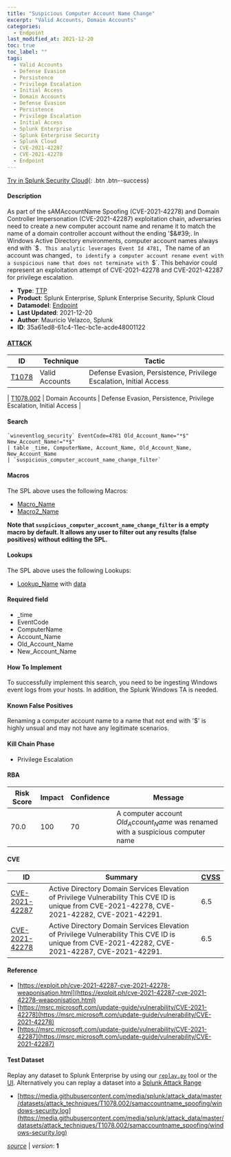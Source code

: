```yaml
---
title: "Suspicious Computer Account Name Change"
excerpt: "Valid Accounts, Domain Accounts"
categories:
  - Endpoint
last_modified_at: 2021-12-20
toc: true
toc_label: ""
tags:
  - Valid Accounts
  - Defense Evasion
  - Persistence
  - Privilege Escalation
  - Initial Access
  - Domain Accounts
  - Defense Evasion
  - Persistence
  - Privilege Escalation
  - Initial Access
  - Splunk Enterprise
  - Splunk Enterprise Security
  - Splunk Cloud
  - CVE-2021-42287
  - CVE-2021-42278
  - Endpoint
---
```




[Try in Splunk Security Cloud](https://www.splunk.com/en_us/cyber-security.html){: .btn .btn--success}

#### Description

As part of the sAMAccountName Spoofing (CVE-2021-42278) and Domain Controller Impersonation (CVE-2021-42287) exploitation chain, adversaries need to create a new computer account name and rename it to match the name of a domain controller account without the ending &#39;$&#39;. In Windows Active Directory environments, computer account names always end with `$`. This analytic leverages Event Id 4781, `The name of an account was changed`, to identify a computer account rename event with a suspicious name that does not terminate with `$`. This behavior could represent an exploitation attempt of CVE-2021-42278 and CVE-2021-42287 for privilege escalation.

- **Type**: [TTP](https://github.com/splunk/security_content/wiki/Detection-Analytic-Types)
- **Product**: Splunk Enterprise, Splunk Enterprise Security, Splunk Cloud
- **Datamodel**: [Endpoint](https://docs.splunk.com/Documentation/CIM/latest/User/Endpoint)
- **Last Updated**: 2021-12-20
- **Author**: Mauricio Velazco, Splunk
- **ID**: 35a61ed8-61c4-11ec-bc1e-acde48001122


#### [ATT&CK](https://attack.mitre.org/)

| ID             | Technique      |  Tactic           |
| -------------- | -------------- |------------------ |
| [T1078](https://attack.mitre.org/techniques/T1078/) | Valid Accounts | Defense Evasion, Persistence, Privilege Escalation, Initial Access |

| [T1078.002](https://attack.mitre.org/techniques/T1078/002/) | Domain Accounts | Defense Evasion, Persistence, Privilege Escalation, Initial Access |

#### Search

```
`wineventlog_security` EventCode=4781 Old_Account_Name="*$" New_Account_Name!="*$" 
| table _time, ComputerName, Account_Name, Old_Account_Name, New_Account_Name 
| `suspicious_computer_account_name_change_filter`
```

#### Macros
The SPL above uses the following Macros:
* [Macro_Name](https://)
* [Macro2_Name](https://)

**Note that `suspicious_computer_account_name_change_filter` is a empty macro by default. It allows any user to filter out any results (false positives) without editing the SPL.**

#### Lookups
The SPL above uses the following Lookups:

* [Lookup_Name]() with [data]()

#### Required field
* _time
* EventCode
* ComputerName
* Account_Name
* Old_Account_Name
* New_Account_Name


#### How To Implement
To successfully implement this search, you need to be ingesting Windows event logs from your hosts. In addition, the Splunk Windows TA is needed.

#### Known False Positives
Renaming a computer account name to a name that not end with &#39;$&#39; is highly unsual and may not have any legitimate scenarios.

#### Kill Chain Phase
* Privilege Escalation



#### RBA

| Risk Score  | Impact      | Confidence   | Message      |
| ----------- | ----------- |--------------|--------------|
| 70.0 | 100 | 70 | A computer account $Old_Account_Name$ was renamed with a suspicious computer name |



#### CVE

| ID          | Summary | [CVSS](https://nvd.nist.gov/vuln-metrics/cvss) |
| ----------- | ----------- | -------------- |
| [CVE-2021-42287](https://nvd.nist.gov/vuln/detail/CVE-2021-42287) | Active Directory Domain Services Elevation of Privilege Vulnerability This CVE ID is unique from CVE-2021-42278, CVE-2021-42282, CVE-2021-42291. | 6.5 |
| [CVE-2021-42278](https://nvd.nist.gov/vuln/detail/CVE-2021-42278) | Active Directory Domain Services Elevation of Privilege Vulnerability This CVE ID is unique from CVE-2021-42282, CVE-2021-42287, CVE-2021-42291. | 6.5 |



#### Reference

* [https://exploit.ph/cve-2021-42287-cve-2021-42278-weaponisation.html](https://exploit.ph/cve-2021-42287-cve-2021-42278-weaponisation.html)
* [https://msrc.microsoft.com/update-guide/vulnerability/CVE-2021-42278](https://msrc.microsoft.com/update-guide/vulnerability/CVE-2021-42278)
* [https://msrc.microsoft.com/update-guide/vulnerability/CVE-2021-42287](https://msrc.microsoft.com/update-guide/vulnerability/CVE-2021-42287)



#### Test Dataset
Replay any dataset to Splunk Enterprise by using our [`replay.py`](https://github.com/splunk/attack_data#using-replaypy) tool or the [UI](https://github.com/splunk/attack_data#using-ui).
Alternatively you can replay a dataset into a [Splunk Attack Range](https://github.com/splunk/attack_range#replay-dumps-into-attack-range-splunk-server)

* [https://media.githubusercontent.com/media/splunk/attack_data/master/datasets/attack_techniques/T1078.002/samaccountname_spoofing/windows-security.log](https://media.githubusercontent.com/media/splunk/attack_data/master/datasets/attack_techniques/T1078.002/samaccountname_spoofing/windows-security.log)



[*source*](https://github.com/splunk/security_content/tree/develop/detections/endpoint/suspicious_computer_account_name_change.yml) \| *version*: **1**
